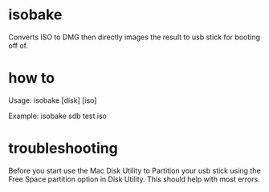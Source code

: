 isobake
=======

Converts ISO to DMG then directly images the result to usb stick for booting off of. 


how to
======
Usage: isobake [disk] [iso]

Example: isobake sdb test.iso


troubleshooting
==============
Before you start use the Mac Disk Utility to Partition your usb stick using the Free Space partition option in Disk Utility.
This should help with most errors.
